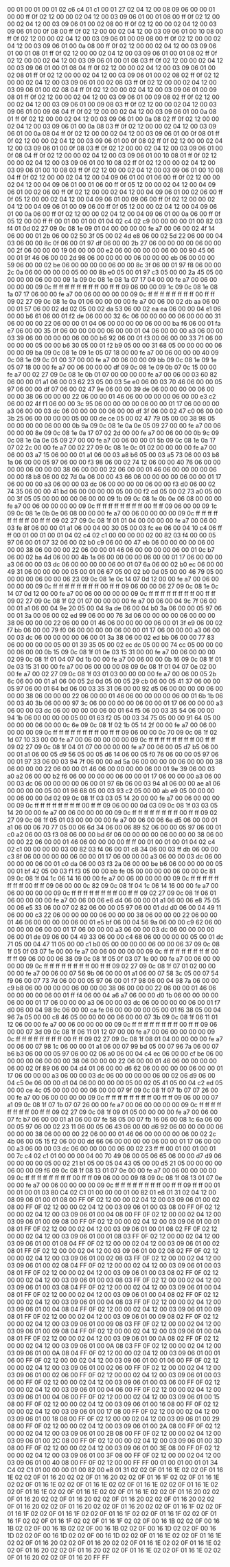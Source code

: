 <METERDATA>
<OBISCODES>
00 01 00 01 00 01 02 c6 c4 01 c1 00 01 27 02 04 12 00 08 09 06 00 00 01 00 00 ff 0f 02 12 00 00 02 04 12 00 03 09 06 01 00 01 08 00 ff 0f 02 12 00 00 02 04 12 00 03 09 06 01 00 02 08 00 ff 0f 02 12 00 00 02 04 12 00 03 09 06 01 00 0f 08 00 ff 0f 02 12 00 00 02 04 12 00 03 09 06 01 00 10 08 00 ff 0f 02 12 00 00 02 04 12 00 03 09 06 01 00 09 08 00 ff 0f 02 12 00 00 02 04 12 00 03 09 06 01 00 0a 08 00 ff 0f 02 12 00 00 02 04 12 00 03 09 06 01 00 01 08 01 ff 0f 02 12 00 00 02 04 12 00 03 09 06 01 00 01 08 02 ff 0f 02 12 00 00 02 04 12 00 03 09 06 01 00 01 08 03 ff 0f 02 12 00 00 02 04 12 00 03 09 06 01 00 01 08 04 ff 0f 02 12 00 00 02 04 12 00 03 09 06 01 00 02 08 01 ff 0f 02 12 00 00 02 04 12 00 03 09 06 01 00 02 08 02 ff 0f 02 12 00 00 02 04 12 00 03 09 06 01 00 02 08 03 ff 0f 02 12 00 00 02 04 12 00 03 09 06 01 00 02 08 04 ff 0f 02 12 00 00 02 04 12 00 03 09 06 01 00 09 08 01 ff 0f 02 12 00 00 02 04 12 00 03 09 06 01 00 09 08 02 ff 0f 02 12 00 00 02 04 12 00 03 09 06 01 00 09 08 03 ff 0f 02 12 00 00 02 04 12 00 03 09 06 01 00 09 08 04 ff 0f 02 12 00 00 02 04 12 00 03 09 06 01 00 0a 08 01 ff 0f 02 12 00 00 02 04 12 00 03 09 06 01 00 0a 08 02 ff 0f 02 12 00 00 02 04 12 00 03 09 06 01 00 0a 08 03 ff 0f 02 12 00 00 02 04 12 00 03 09 06 01 00 0a 08 04 ff 0f 02 12 00 00 02 04 12 00 03 09 06 01 00 0f 08 01 ff 0f 02 12 00 00 02 04 12 00 03 09 06 01 00 0f 08 02 ff 0f 02 12 00 00 02 04 12 00 03 09 06 01 00 0f 08 03 ff 0f 02 12 00 00 02 04 12 00 03 09 06 01 00 0f 08 04 ff 0f 02 12 00 00 02 04 12 00 03 09 06 01 00 10 08 01 ff 0f 02 12 00 00 02 04 12 00 03 09 06 01 00 10 08 02 ff 0f 02 12 00 00 02 04 12 00 03 09 06 01 00 10 08 03 ff 0f 02 12 00 00 02 04 12 00 03 09 06 01 00 10 08 04 ff 0f 02 12 00 00 02 04 12 00 04 09 06 01 00 01 06 00 ff 0f 02 12 00 00 02 04 12 00 04 09 06 01 00 01 06 00 ff 0f 05 12 00 00 02 04 12 00 04 09 06 01 00 02 06 00 ff 0f 02 12 00 00 02 04 12 00 04 09 06 01 00 02 06 00 ff 0f 05 12 00 00 02 04 12 00 04 09 06 01 00 09 06 00 ff 0f 02 12 00 00 02 04 12 00 04 09 06 01 00 09 06 00 ff 0f 05 12 00 00 02 04 12 00 04 09 06 01 00 0a 06 00 ff 0f 02 12 00 00 02 04 12 00 04 09 06 01 00 0a 06 00 ff 0f 05 12 00 00 ff ff 
</OBISCODES>
<OBISDATA>
00 01 00 01 00 01 04 02 c4 02 c9 00 00 00 00 01 00 82 03 f4 01 0d 02 27 09 0c 08 1e 09 01 04 00 00 00 00 fe a7 00 06 00 02 4f 14 06 00 00 01 2b 06 00 02 50 3f 05 00 02 4d e8 06 00 02 5d 22 06 00 00 04 03 06 00 00 8c 0f 06 00 01 97 df 06 00 00 2b 27 06 00 00 00 00 06 00 00 00 2f 06 00 00 00 19 06 00 00 00 e2 06 00 00 00 00 06 00 00 90 45 06 00 01 9f 46 06 00 00 2d 98 06 00 00 00 00 06 00 00 00 eb 06 00 00 00 59 06 00 00 02 be 06 00 00 00 00 06 00 00 8c 3f 06 00 01 97 f8 06 00 00 2c 0a 06 00 00 00 00 05 00 00 8b e0 05 00 01 97 c3 05 00 00 2a 45 05 00 00 00 00 06 00 00 09 1a 09 0c 08 1e 08 1a 07 17 04 00 00 fe a7 00 06 00 00 00 00 09 0c ff ff ff ff ff ff ff ff 00 ff ff 09 06 00 00 09 1c 09 0c 08 1e 08 1a 07 17 06 00 00 fe a7 00 06 00 00 00 00 09 0c ff ff ff ff ff ff ff ff 00 ff ff 09 02 27 09 0c 08 1e 0a 01 06 00 00 00 00 fe a7 00 06 00 02 db aa 06 00 00 01 57 06 00 02 dd 02 05 00 02 da 53 06 00 02 ea ea 06 00 00 04 e1 06 00 00 b6 61 06 00 01 f2 de 06 00 00 32 6c 06 00 00 00 00 06 00 00 00 31 06 00 00 00 22 06 00 00 01 04 06 00 00 00 00 06 00 00 ba f6 06 00 01 fa e7 06 00 00 35 0f 06 00 00 00 00 06 00 00 01 04 06 00 00 00 a3 06 00 00 03 39 06 00 00 00 00 06 00 00 b6 92 06 00 01 f3 00 06 00 00 33 71 06 00 00 00 00 05 00 00 b6 30 05 00 01 f2 b9 05 00 00 31 68 05 00 00 00 00 06 00 00 09 ba 09 0c 08 1e 09 1e 05 07 18 00 00 fe a7 00 06 00 00 00 40 09 0c 08 1e 09 0c 01 00 37 00 00 fe a7 00 06 00 00 09 bb 09 0c 08 1e 09 1e 05 07 18 00 00 fe a7 00 06 00 00 00 df 09 0c 08 1e 09 0b 07 0c 15 00 00 fe a7 00 02 27 09 0c 08 1e 0b 01 07 00 00 00 00 fe a7 00 06 00 03 60 82 06 00 00 01 a1 06 00 03 62 23 05 00 03 5e e0 06 00 03 70 46 06 00 00 05 97 06 00 00 df 07 06 00 02 47 9e 06 00 00 39 de 06 00 00 00 00 06 00 00 00 38 06 00 00 00 22 06 00 00 01 46 06 00 00 00 00 06 00 00 e3 c2 06 00 02 4f f1 06 00 00 3c 95 06 00 00 00 00 06 00 00 01 17 06 00 00 00 a3 06 00 00 03 dc 06 00 00 00 00 06 00 00 df 3f 06 00 02 47 c0 06 00 00 3b 25 06 00 00 00 00 05 00 00 de ce 05 00 02 47 79 05 00 00 38 98 05 00 00 00 00 06 00 00 0b 9a 09 0c 08 1e 0a 0e 05 09 27 00 00 fe a7 00 06 00 00 00 8e 09 0c 08 1e 0a 17 07 02 2d 00 00 fe a7 00 06 00 00 0b 9c 09 0c 08 1e 0a 0e 05 09 27 00 00 fe a7 00 06 00 00 01 5b 09 0c 08 1e 0a 17 07 02 2c 00 00 fe a7 00 02 27 09 0c 08 1e 0c 01 02 00 00 00 00 fe a7 00 06 00 03 a7 15 06 00 00 01 a1 06 00 03 a8 b6 05 00 03 a5 73 06 00 03 b8 1a 06 00 00 05 97 06 00 00 f3 98 06 00 02 74 12 06 00 00 40 76 06 00 00 00 00 06 00 00 00 38 06 00 00 00 22 06 00 00 01 46 06 00 00 00 00 06 00 00 f8 b8 06 00 02 7d 0a 06 00 00 43 66 06 00 00 00 00 06 00 00 01 17 06 00 00 00 a3 06 00 00 03 dc 06 00 00 00 00 06 00 00 f3 d0 06 00 02 74 35 06 00 00 41 bd 06 00 00 00 00 05 00 00 f2 cd 05 00 02 73 a0 05 00 00 3f 05 05 00 00 00 00 06 00 00 09 1b 09 0c 08 1e 0b 0e 06 08 00 00 00 fe a7 00 06 00 00 00 00 09 0c ff ff ff ff ff ff ff ff 00 ff ff 09 06 00 00 09 1c 09 0c 08 1e 0b 0e 06 08 00 00 00 fe a7 00 06 00 00 00 00 09 0c ff ff ff ff ff ff ff ff 00 ff ff 09 02 27 09 0c 08 1f 01 01 04 00 00 00 00 fe a7 00 06 00 03 fe 8f 06 00 00 01 a1 06 00 04 00 30 05 00 03 fc ee 06 00 04 10 c4 06 ff ff 
00 01 00 01 00 01 04 02 c4 02 c1 00 00 00 00 02 00 82 03 f4 00 00 05 97 06 00 01 07 32 06 00 02 b0 c9 06 00 00 47 eb 06 00 00 00 00 06 00 00 00 38 06 00 00 00 22 06 00 00 01 46 06 00 00 00 00 06 00 01 0c b7 06 00 02 ba 4d 06 00 00 4b 1a 06 00 00 00 00 06 00 00 01 17 06 00 00 00 a3 06 00 00 03 dc 06 00 00 00 00 06 00 01 07 6a 06 00 02 b0 ec 06 00 00 49 31 06 00 00 00 00 05 00 01 06 67 05 00 02 b0 0d 05 00 00 46 79 05 00 00 00 00 06 00 00 06 23 09 0c 08 1e 0c 14 07 0d 12 00 00 fe a7 00 06 00 00 00 00 09 0c ff ff ff ff ff ff ff ff 00 ff ff 09 06 00 00 06 27 09 0c 08 1e 0c 14 07 0d 12 00 00 fe a7 00 06 00 00 00 00 09 0c ff ff ff ff ff ff ff ff 00 ff ff 09 02 27 09 0c 08 1f 02 01 07 00 00 00 00 fe a7 00 06 00 04 9c 7f 06 00 00 01 a1 06 00 04 9e 20 05 00 04 9a de 06 00 04 b0 3a 06 00 00 05 97 06 00 01 3a 00 06 00 02 ed 99 06 00 00 76 3d 06 00 00 00 00 06 00 00 00 38 06 00 00 00 22 06 00 00 01 46 06 00 00 00 00 06 00 01 3f e9 06 00 02 f7 bb 06 00 00 79 f0 06 00 00 00 00 06 00 00 01 17 06 00 00 00 a3 06 00 00 03 dc 06 00 00 00 00 06 00 01 3a 38 06 00 02 ed bb 06 00 00 77 83 06 00 00 00 00 05 00 01 39 35 05 00 02 ec dc 05 00 00 74 cc 05 00 00 00 00 06 00 00 0b 15 09 0c 08 1f 01 0e 03 15 31 00 00 fe a7 00 06 00 00 00 02 09 0c 08 1f 01 04 07 0d 1b 00 00 fe a7 00 06 00 00 0b 16 09 0c 08 1f 01 0e 03 15 31 00 00 fe a7 00 06 00 00 00 08 09 0c 08 1f 01 04 07 0e 02 00 00 fe a7 00 02 27 09 0c 08 1f 03 01 03 00 00 00 00 fe a7 00 06 00 05 2b 6c 06 00 00 01 a1 06 00 05 2d 0d 05 00 05 29 cb 06 00 05 41 37 06 00 00 05 97 06 00 01 64 bd 06 00 03 35 31 06 00 00 92 d5 06 00 00 00 00 06 00 00 00 38 06 00 00 00 22 06 00 00 01 46 06 00 00 00 00 06 00 01 6b 1b 06 00 03 40 3b 06 00 00 97 3c 06 00 00 00 00 06 00 00 01 17 06 00 00 00 a3 06 00 00 03 dc 06 00 00 00 00 06 00 01 64 f5 06 00 03 35 54 06 00 00 94 1b 06 00 00 00 00 05 00 01 63 f2 05 00 03 34 75 05 00 00 91 64 05 00 00 00 00 06 00 00 0c 6e 09 0c 08 1f 02 1b 05 14 2f 00 00 fe a7 00 06 00 00 00 00 09 0c ff ff ff ff ff ff ff ff 00 ff ff 09 06 00 00 0c 70 09 0c 08 1f 02 1d 07 10 33 00 00 fe a7 00 06 00 00 00 00 09 0c ff ff ff ff ff ff ff ff 00 ff ff 09 02 27 09 0c 08 1f 04 01 07 00 00 00 00 fe a7 00 06 00 05 d7 b5 06 00 00 01 a1 06 00 05 d9 56 05 00 05 d6 14 06 00 05 f0 76 06 00 00 05 97 06 00 01 97 33 06 00 03 94 7f 06 00 00 ad 5a 06 00 00 00 00 06 00 00 00 38 06 00 00 00 22 06 00 00 01 46 06 00 00 00 00 06 00 01 9e 39 06 00 03 a0 a2 06 00 00 b2 f6 06 00 00 00 00 06 00 00 01 17 06 00 00 00 a3 06 00 00 03 dc 06 00 00 00 00 06 00 01 97 6b 06 00 03 94 a1 06 00 00 ae a1 06 00 00 00 00 05 00 01 96 68 05 00 03 93 c2 05 00 00 ab e9 05 00 00 00 00 06 00 00 0d 02 09 0c 08 1f 03 03 05 14 20 00 00 fe a7 00 06 00 00 00 00 09 0c ff ff ff ff ff ff ff ff 00 ff ff 09 06 00 00 0d 03 09 0c 08 1f 03 03 05 14 20 00 00 fe a7 00 06 00 00 00 00 09 0c ff ff ff ff ff ff ff ff 00 ff ff 09 02 27 09 0c 08 1f 05 01 03 00 00 00 00 fe a7 00 06 00 06 6e d5 06 00 00 01 a1 06 00 06 70 77 05 00 06 6d 34 06 00 06 89 52 06 00 00 05 97 06 00 01 c0 a2 06 00 03 f3 08 06 00 00 bd 6f 06 00 00 00 00 06 00 00 00 38 06 00 00 00 22 06 00 00 01 46 06 00 00 00 00 ff ff 
00 01 00 01 00 01 04 02 c4 02 c1 00 00 00 00 03 00 82 03 f4 06 00 01 c8 34 06 00 03 ff db 06 00 00 c3 8f 06 00 00 00 00 06 00 00 01 17 06 00 00 00 a3 06 00 00 03 dc 06 00 00 00 00 06 00 01 c0 da 06 00 03 f3 2a 06 00 00 be b6 06 00 00 00 00 05 00 01 bf 42 05 00 03 f1 f3 05 00 00 bb fe 05 00 00 00 00 06 00 00 0c 81 09 0c 08 1f 04 1c 06 14 16 00 00 fe a7 00 06 00 00 00 00 09 0c ff ff ff ff ff ff ff ff 00 ff ff 09 06 00 00 0c 82 09 0c 08 1f 04 1c 06 14 16 00 00 fe a7 00 06 00 00 00 00 09 0c ff ff ff ff ff ff ff ff 00 ff ff 09 02 27 09 0c 08 1f 06 01 06 00 00 00 00 fe a7 00 06 00 06 e6 d4 06 00 00 01 a1 06 00 06 e8 75 05 00 06 e5 33 06 00 07 02 82 06 00 00 05 97 06 00 01 dd d0 06 00 04 49 11 06 00 00 c3 22 06 00 00 00 00 06 00 00 00 38 06 00 00 00 22 06 00 00 01 46 06 00 00 00 00 06 00 01 e5 bf 06 00 04 56 9a 06 00 00 c9 62 06 00 00 00 00 06 00 00 01 17 06 00 00 00 a3 06 00 00 03 dc 06 00 00 00 00 06 00 01 de 09 06 00 04 49 33 06 00 00 c4 68 06 00 00 00 00 05 00 01 dc 71 05 00 04 47 11 05 00 00 c1 b0 05 00 00 00 00 06 00 00 06 37 09 0c 08 1f 05 0f 03 07 1e 00 00 fe a7 00 06 00 00 00 00 09 0c ff ff ff ff ff ff ff ff 00 ff ff 09 06 00 00 06 38 09 0c 08 1f 05 0f 03 07 1e 00 00 fe a7 00 06 00 00 00 00 09 0c ff ff ff ff ff ff ff ff 00 ff ff 09 02 27 09 0c 08 1f 07 01 02 00 00 00 00 fe a7 00 06 00 07 56 9b 06 00 00 01 a1 06 00 07 58 3c 05 00 07 54 f9 06 00 07 73 7d 06 00 00 05 97 06 00 01 f7 98 06 00 04 98 7a 06 00 00 c9 b8 06 00 00 00 00 06 00 00 00 38 06 00 00 00 22 06 00 00 01 46 06 00 00 00 00 06 00 01 ff f4 06 00 04 a6 a7 06 00 00 d0 1b 06 00 00 00 00 06 00 00 01 17 06 00 00 00 a3 06 00 00 03 dc 06 00 00 00 00 06 00 01 f7 d0 06 00 04 98 9c 06 00 00 ca fe 06 00 00 00 00 05 00 01 f6 38 05 00 04 96 7a 05 00 00 c8 46 05 00 00 00 00 06 00 00 07 3b 09 0c 08 1f 06 11 01 12 06 00 00 fe a7 00 06 00 00 00 00 09 0c ff ff ff ff ff ff ff ff 00 ff ff 09 06 00 00 07 3d 09 0c 08 1f 06 11 01 12 07 00 00 fe a7 00 06 00 00 00 00 09 0c ff ff ff ff ff ff ff ff 00 ff ff 09 02 27 09 0c 08 1f 08 01 04 00 00 00 00 fe a7 00 06 00 07 98 1c 06 00 00 01 a1 06 00 07 99 bd 05 00 07 96 7a 06 00 07 b6 b3 06 00 00 05 97 06 00 02 06 a0 06 00 04 c4 ec 06 00 00 cf be 06 00 00 00 00 06 00 00 00 38 06 00 00 00 22 06 00 00 01 46 06 00 00 00 00 06 00 02 0f 89 06 00 04 d4 01 06 00 00 d6 62 06 00 00 00 00 06 00 00 01 17 06 00 00 00 a3 06 00 00 03 dc 06 00 00 00 00 06 00 02 06 d9 06 00 04 c5 0e 06 00 00 d1 04 06 00 00 00 00 05 00 02 05 41 05 00 04 c2 ed 05 00 00 ce 4c 05 00 00 00 00 06 00 00 07 9f 09 0c 08 1f 07 1b 07 07 26 00 00 fe a7 00 06 00 00 00 00 09 0c ff ff ff ff ff ff ff ff 00 ff ff 09 06 00 00 07 a1 09 0c 08 1f 07 1b 07 07 26 00 00 fe a7 00 06 00 00 00 00 09 0c ff ff ff ff ff ff ff ff 00 ff ff 09 02 27 09 0c 08 1f 09 01 05 00 00 00 00 fe a7 00 06 00 07 fc b7 06 00 00 01 a1 06 00 07 fe 58 05 00 07 fb 16 06 00 08 1c 6a 06 00 00 05 97 06 00 02 23 11 06 00 05 06 43 06 00 00 d6 92 06 00 00 00 00 06 00 00 00 38 06 00 00 00 22 06 00 00 01 46 06 00 00 00 00 06 00 02 2c 4b 06 00 05 15 f2 06 00 00 dd 66 06 00 00 00 00 06 00 00 01 17 06 00 00 00 a3 06 00 00 03 dc 06 00 00 00 00 06 00 02 23 ff ff 
00 01 00 01 00 01 00 7c c4 02 c1 01 00 00 00 04 00 70 49 06 00 05 06 65 06 00 00 d7 d9 06 00 00 00 00 05 00 02 21 b1 05 00 05 04 43 05 00 00 d5 21 05 00 00 00 00 06 00 00 09 f6 09 0c 08 1f 08 13 01 07 0e 00 00 fe a7 00 06 00 00 00 00 09 0c ff ff ff ff ff ff ff ff 00 ff ff 09 06 00 00 09 f8 09 0c 08 1f 08 13 01 07 0e 00 00 fe a7 00 06 00 00 00 00 09 0c ff ff ff ff ff ff ff ff 00 ff ff 09 ff ff 
</OBISDATA>
<SCALAROBISCODES>
00 01 00 01 00 01 03 80 C4 02 C1 01 00 00 00 01 00 82 01 e8 01 31 02 04 12 00 08 09 06 01 00 01 08 00 FF 0F 02 12 00 00 02 04 12 00 03 09 06 01 00 02 08 00 FF 0F 02 12 00 00 02 04 12 00 03 09 06 01 00 03 08 00 FF 0F 02 12 00 00 02 04 12 00 03 09 06 01 00 04 08 00 FF 0F 02 12 00 00 02 04 12 00 03 09 06 01 00 09 08 00 FF 0F 02 12 00 00 02 04 12 00 03 09 06 01 00 01 08 01 FF 0F 02 12 00 00 02 04 12 00 03 09 06 01 00 01 08 02 FF 0F 02 12 00 00 02 04 12 00 03 09 06 01 00 01 08 03 FF 0F 02 12 00 00 02 04 12 00 03 09 06 01 00 01 08 04 FF 0F 02 12 00 00 02 04 12 00 03 09 06 01 00 02 08 01 FF 0F 02 12 00 00 02 04 12 00 03 09 06 01 00 02 08 02 FF 0F 02 12 00 00 02 04 12 00 03 09 06 01 00 02 08 03 FF 0F 02 12 00 00 02 04 12 00 03 09 06 01 00 02 08 04 FF 0F 02 12 00 00 02 04 12 00 03 09 06 01 00 03 08 01 FF 0F 02 12 00 00 02 04 12 00 03 09 06 01 00 03 08 02 FF 0F 02 12 00 00 02 04 12 00 03 09 06 01 00 03 08 03 FF 0F 02 12 00 00 02 04 12 00 03 09 06 01 00 03 08 04 FF 0F 02 12 00 00 02 04 12 00 03 09 06 01 00 04 08 01 FF 0F 02 12 00 00 02 04 12 00 03 09 06 01 00 04 08 02 FF 0F 02 12 00 00 02 04 12 00 03 09 06 01 00 04 08 03 FF 0F 02 12 00 00 02 04 12 00 03 09 06 01 00 04 08 04 FF 0F 02 12 00 00 02 04 12 00 03 09 06 01 00 09 08 01 FF 0F 02 12 00 00 02 04 12 00 03 09 06 01 00 09 08 02 FF 0F 02 12 00 00 02 04 12 00 03 09 06 01 00 09 08 03 FF 0F 02 12 00 00 02 04 12 00 03 09 06 01 00 09 08 04 FF 0F 02 12 00 00 02 04 12 00 03 09 06 01 00 0A 08 01 FF 0F 02 12 00 00 02 04 12 00 03 09 06 01 00 0A 08 02 FF 0F 02 12 00 00 02 04 12 00 03 09 06 01 00 0A 08 03 FF 0F 02 12 00 00 02 04 12 00 03 09 06 01 00 0A 08 04 FF 0F 02 12 00 00 02 04 12 00 03 09 06 01 00 01 06 00 FF 0F 02 12 00 00 02 04 12 00 03 09 06 01 00 01 06 00 FF 0F 02 12 00 00 02 04 12 00 03 09 06 01 00 02 06 00 FF 0F 02 12 00 00 02 04 12 00 03 09 06 01 00 02 06 00 FF 0F 02 12 00 00 02 04 12 00 03 09 06 01 00 03 06 00 FF 0F 02 12 00 00 02 04 12 00 03 09 06 01 00 03 06 00 FF 0F 02 12 00 00 02 04 12 00 03 09 06 01 00 04 06 00 FF 0F 02 12 00 00 02 04 12 00 03 09 06 01 00 04 06 00 FF 0F 02 12 00 00 02 04 12 00 03 09 06 01 00 15 08 00 FF 0F 02 12 00 00 02 04 12 00 03 09 06 01 00 16 08 00 FF 0F 02 12 00 00 02 04 12 00 03 09 06 01 00 17 08 00 FF 0F 02 12 00 00 02 04 12 00 03 09 06 01 00 18 08 00 FF 0F 02 12 00 00 02 04 12 00 03 09 06 01 00 29 08 00 FF 0F 02 12 00 00 02 04 12 00 03 09 06 01 00 2A 08 00 FF 0F 02 12 00 00 02 04 12 00 03 09 06 01 00 2B 08 00 FF 0F 02 12 00 00 02 04 12 00 03 09 06 01 00 2C 08 00 FF 0F 02 12 00 00 02 04 12 00 03 09 06 01 00 3D 08 00 FF 0F 02 12 00 00 02 04 12 00 03 09 06 01 00 3E 08 00 FF 0F 02 12 00 00 02 04 12 00 03 09 06 01 00 3F 08 00 FF 0F 02 12 00 00 02 04 12 00 03 09 06 01 00 40 08 00 FF 0F 02 12 00 00 FF FF
</SCALAROBISCODES>
<SCALAROBISDATA>
00 01 00 01 00 01 01 34 C4 02 C1 01 00 00 00 01 00 82 00 e8 01 31 02 02 0F 01 16 1E 02 02 0F 01 16 1E 02 02 0F 01 16 20 02 02 0F 01 16 20 02 02 0F 01 16 1F 02 02 0F 01 16 1E 02 02 0F 01 16 1E 02 02 0F 01 16 1E 02 02 0F 01 16 1E 02 02 0F 01 16 1E 02 02 0F 01 16 1E 02 02 0F 01 16 1E 02 02 0F 01 16 1E 02 02 0F 01 16 20 02 02 0F 01 16 20 02 02 0F 01 16 20 02 02 0F 01 16 20 02 02 0F 01 16 20 02 02 0F 01 16 20 02 02 0F 01 16 20 02 02 0F 01 16 20 02 02 0F 01 16 1F 02 02 0F 01 16 1F 02 02 0F 01 16 1F 02 02 0F 01 16 1F 02 02 0F 01 16 1F 02 02 0F 01 16 1F 02 02 0F 01 16 1F 02 02 0F 01 16 1F 02 02 0F 00 16 1B 02 02 0F 00 16 1B 02 02 0F 00 16 1B 02 02 0F 00 16 1B 02 02 0F 00 16 1D 02 02 0F 00 16 1D 02 02 0F 00 16 1D 02 02 0F 00 16 1D 02 02 0F 01 16 1E 02 02 0F 01 16 1E 02 02 0F 01 16 20 02 02 0F 01 16 20 02 02 0F 01 16 1E 02 02 0F 01 16 1E 02 02 0F 01 16 20 02 02 0F 01 16 20 02 02 0F 01 16 1E 02 02 0F 01 16 1E 02 02 0F 01 16 20 02 02 0F 01 16 20 FF FF
</SCALAROBISDATA>
</METERDATA>